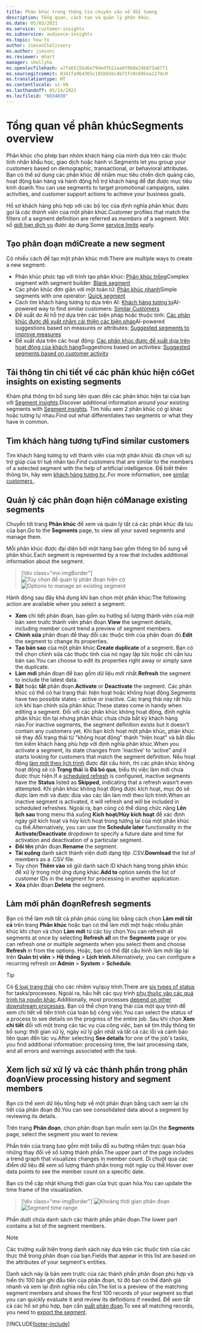 ```yaml
---
title: Phân khúc trong thông tin chuyên sâu về đối tượng
description: Tổng quan, cách tạo và quản lý phân khúc.
ms.date: 05/03/2021
ms.service: customer-insights
ms.subservice: audience-insights
ms.topic: how-to
author: JimsonChalissery
ms.author: jimsonc
ms.reviewer: mhart
manager: shellyha
ms.openlocfilehash: a7fa6515bd6e79dedfb21aa0f0b8e24b873a6771
ms.sourcegitcommit: 8341fa964365c185b65bc4b71fc0c695ea127dc0
ms.translationtype: HT
ms.contentlocale: vi-VN
ms.lasthandoff: 05/14/2021
ms.locfileid: "6034038"
---
```

# <a name="segments-overview"></a><span data-ttu-id="e9213-103">Tổng quan về phân khúc</span><span class="sxs-lookup"><span data-stu-id="e9213-103">Segments overview</span></span>

<span data-ttu-id="e9213-104">Phân khúc cho phép bạn nhóm khách hàng của mình dựa trên các thuộc tính nhân khẩu học, giao dịch hoặc hành vi.</span><span class="sxs-lookup"><span data-stu-id="e9213-104">Segments let you group your customers based on demographic, transactional, or behavioral attributes.</span></span> <span data-ttu-id="e9213-105">Bạn có thể sử dụng các phân khúc để nhắm mục tiêu chiến dịch quảng cáo, hoạt động bán hàng và hành động hỗ trợ khách hàng để đạt được mục tiêu kinh doanh.</span><span class="sxs-lookup"><span data-stu-id="e9213-105">You can use segments to target promotional campaigns, sales activities, and customer support actions to achieve your business goals.</span></span>

<span data-ttu-id="e9213-106">Hồ sơ khách hàng phù hợp với các bộ lọc của định nghĩa phân khúc được gọi là *các thành viên* của một phân khúc.</span><span class="sxs-lookup"><span data-stu-id="e9213-106">Customer profiles that match the filters of a segment definition are referred as *members* of a segment.</span></span> <span data-ttu-id="e9213-107">Một số [giới hạn dịch vụ](service-limits.md) được áp dụng.</span><span class="sxs-lookup"><span data-stu-id="e9213-107">Some [service limits](service-limits.md) apply.</span></span>

## <a name="create-a-new-segment"></a><span data-ttu-id="e9213-108">Tạo phân đoạn mới</span><span class="sxs-lookup"><span data-stu-id="e9213-108">Create a new segment</span></span>

<span data-ttu-id="e9213-109">Có nhiều cách để tạo một phân khúc mới:</span><span class="sxs-lookup"><span data-stu-id="e9213-109">There are multiple ways to create a new segment:</span></span> 

- <span data-ttu-id="e9213-110">Phân khúc phức tạp với trình tạo phân khúc: [Phân khúc trống](segment-builder.md#create-a-new-segment)</span><span class="sxs-lookup"><span data-stu-id="e9213-110">Complex segment with segment builder: [Blank segment](segment-builder.md#create-a-new-segment)</span></span>
- <span data-ttu-id="e9213-111">Các phân khúc đơn giản với một toán tử: [Phân khúc nhanh](segment-builder.md#quick-segments)</span><span class="sxs-lookup"><span data-stu-id="e9213-111">Simple segments with one operator: [Quick segment](segment-builder.md#quick-segments)</span></span>
- <span data-ttu-id="e9213-112">Cách tìm khách hàng tương tự dựa trên AI: [Khách hàng tương tự](find-similar-customer-segments.md)</span><span class="sxs-lookup"><span data-stu-id="e9213-112">AI-powered way to find similar customers: [Similar Customers](find-similar-customer-segments.md)</span></span>
- <span data-ttu-id="e9213-113">Đề xuất do AI hỗ trợ dựa trên các biện pháp hoặc thuộc tính: [Các phân khúc được đề xuất nhằm cải thiện các biện pháp](suggested-segments.md)</span><span class="sxs-lookup"><span data-stu-id="e9213-113">AI-powered suggestions based on measures or attributes: [Suggested segments to improve measures](suggested-segments.md)</span></span>
- <span data-ttu-id="e9213-114">Đề xuất dựa trên các hoạt động: [Các phân khúc được đề xuất dựa trên hoạt động của khách hàng](suggested-segments-activity.md)</span><span class="sxs-lookup"><span data-stu-id="e9213-114">Suggestions based on activities: [Suggested segments based on customer activity](suggested-segments-activity.md)</span></span>

## <a name="get-insights-on-existing-segments"></a><span data-ttu-id="e9213-115">Tải thông tin chi tiết về các phân khúc hiện có</span><span class="sxs-lookup"><span data-stu-id="e9213-115">Get insights on existing segments</span></span>

<span data-ttu-id="e9213-116">Khám phá thông tin bổ sung liên quan đến các phân khúc hiện tại của bạn với [Segment insights](segment-insights.md).</span><span class="sxs-lookup"><span data-stu-id="e9213-116">Discover additional information around your existing segments with [Segment insights](segment-insights.md).</span></span> <span data-ttu-id="e9213-117">Tìm hiểu xem 2 phân khúc có gì khác hoặc tương tự nhau.</span><span class="sxs-lookup"><span data-stu-id="e9213-117">Find out what differentiates two segments or what they have in common.</span></span>

## <a name="find-similar-customers"></a><span data-ttu-id="e9213-118">Tìm khách hàng tương tự</span><span class="sxs-lookup"><span data-stu-id="e9213-118">Find similar customers</span></span>

<span data-ttu-id="e9213-119">Tìm khách hàng tương tự với thành viên của một phân khúc đã chọn với sự trợ giúp của trí tuệ nhân tạo.</span><span class="sxs-lookup"><span data-stu-id="e9213-119">Find customers that are similar to the members of a selected segment with the help of artificial intelligence.</span></span> <span data-ttu-id="e9213-120">Để biết thêm thông tin, hãy xem [khách hàng tương tự ](find-similar-customer-segments.md).</span><span class="sxs-lookup"><span data-stu-id="e9213-120">For more information, see [similar customers ](find-similar-customer-segments.md).</span></span>

## <a name="manage-existing-segments"></a><span data-ttu-id="e9213-121">Quản lý các phân đoạn hiện có</span><span class="sxs-lookup"><span data-stu-id="e9213-121">Manage existing segments</span></span>

<span data-ttu-id="e9213-122">Chuyển tới trang **Phân khúc** để xem và quản lý tất cả các phân khúc đã lưu của bạn.</span><span class="sxs-lookup"><span data-stu-id="e9213-122">Go to the **Segments** page, to view all your saved segments and manage them.</span></span>

<span data-ttu-id="e9213-123">Mỗi phân khúc được đại diện bởi một hàng bao gồm thông tin bổ sung về phân khúc.</span><span class="sxs-lookup"><span data-stu-id="e9213-123">Each segment is represented by a row that includes additional information about the segment.</span></span>

> [!div class="mx-imgBorder"]
> <span data-ttu-id="e9213-124">![Tùy chọn để quản lý phân đoạn hiện có](media/segments-selected-segment.png "Tùy chọn để quản lý phân đoạn hiện có")</span><span class="sxs-lookup"><span data-stu-id="e9213-124">![Options to manage an existing segment](media/segments-selected-segment.png "Options to manage an existing segment")</span></span>

<span data-ttu-id="e9213-125">Hành động sau đây khả dụng khi bạn chọn một phân khúc:</span><span class="sxs-lookup"><span data-stu-id="e9213-125">The following action are available when you select a segment:</span></span>

- <span data-ttu-id="e9213-126">**Xem** chi tiết phân đoạn, bao gồm xu hướng số lượng thành viên của một bản xem trước thành viên phân đoạn.</span><span class="sxs-lookup"><span data-stu-id="e9213-126">**View** the segment details, including member count trend a preview of segment members.</span></span>
- <span data-ttu-id="e9213-127">**Chỉnh sửa** phân đoạn để thay đổi các thuộc tính của phân đoạn đó.</span><span class="sxs-lookup"><span data-stu-id="e9213-127">**Edit** the segment to change its properties.</span></span>
- <span data-ttu-id="e9213-128">**Tạo bản sao** của một phân khúc.</span><span class="sxs-lookup"><span data-stu-id="e9213-128">**Create duplicate** of a segment.</span></span> <span data-ttu-id="e9213-129">Bạn có thể chọn chỉnh sửa các thuộc tính của nó ngay lập tức hoặc chỉ cần lưu bản sao.</span><span class="sxs-lookup"><span data-stu-id="e9213-129">You can choose to edit its properties right away or simply save the duplicate.</span></span>
- <span data-ttu-id="e9213-130">**Làm mới** phân đoạn để bao gồm dữ liệu mới nhất.</span><span class="sxs-lookup"><span data-stu-id="e9213-130">**Refresh** the segment to include the latest data.</span></span>
- <span data-ttu-id="e9213-131">**Bật** hoặc **tắt** phân đoạn.</span><span class="sxs-lookup"><span data-stu-id="e9213-131">**Activate** or **Deactivate** the segment.</span></span> <span data-ttu-id="e9213-132">Các phân khúc có thể có hai trạng thái: hiện hoạt hoặc không hoạt động.</span><span class="sxs-lookup"><span data-stu-id="e9213-132">Segments have two possible states - active or inactive.</span></span> <span data-ttu-id="e9213-133">Các trạng thái này rất hữu ích khi bạn chỉnh sửa phân khúc.</span><span class="sxs-lookup"><span data-stu-id="e9213-133">These states come in handy when editing a segment.</span></span> <span data-ttu-id="e9213-134">Đối với các phân khúc không hoạt động, định nghĩa phân khúc tồn tại nhưng phân khúc chưa chứa bất kỳ khách hàng nào.</span><span class="sxs-lookup"><span data-stu-id="e9213-134">For inactive segments, the segment definition exists but it doesn't contain any customers yet.</span></span> <span data-ttu-id="e9213-135">Khi bạn kích hoạt một phân khúc, phân khúc sẽ thay đổi trạng thái từ "không hoạt động" thành "hiện hoạt" và bắt đầu tìm kiếm khách hàng phù hợp với định nghĩa phân khúc.</span><span class="sxs-lookup"><span data-stu-id="e9213-135">When you activate a segment, its state changes from 'inactive' to 'active" and it starts looking for customers that match the segment definition.</span></span> <span data-ttu-id="e9213-136">Nếu hoạt động [làm mới theo lịch trình](system.md#schedule-tab) được đặt cấu hình, thì các phân khúc không hoạt động sẽ có **Trạng thái** là **Đã bỏ qua**, biểu thị việc làm mới chưa được thực hiện.</span><span class="sxs-lookup"><span data-stu-id="e9213-136">If a [scheduled refresh](system.md#schedule-tab) is configured, inactive segments have the **Status** listed as **Skipped**, indicating that a refresh wasn't even attempted.</span></span> <span data-ttu-id="e9213-137">Khi phân khúc không hoạt động được kích hoạt, mục đó sẽ được làm mới và được đưa vào các lần làm mới theo lịch trình.</span><span class="sxs-lookup"><span data-stu-id="e9213-137">When an inactive segment is activated, it will refresh and will be included in scheduled refreshes.</span></span>
  <span data-ttu-id="e9213-138">Ngoài ra, bạn cũng có thể dùng chức năng **Lên lịch sau** trong menu thả xuống **Kích hoạt/Hủy kích hoạt** để xác định ngày giờ kích hoạt và hủy kích hoạt trong tương lai của một phân khúc cụ thể.</span><span class="sxs-lookup"><span data-stu-id="e9213-138">Alternatively, you can use the **Schedule later** functionality in the **Activate/Deactivate** dropdown to specify a future date and time for activation and deactivation of a particular segment.</span></span>
- <span data-ttu-id="e9213-139">**Đổi tên** phân đoạn.</span><span class="sxs-lookup"><span data-stu-id="e9213-139">**Rename** the segment.</span></span>
- <span data-ttu-id="e9213-140">**Tải xuống** danh sách thành viên dưới dạng tệp .CSV.</span><span class="sxs-lookup"><span data-stu-id="e9213-140">**Download** the list of members as a .CSV file.</span></span>
- <span data-ttu-id="e9213-141">Tùy chọn **Thêm vào** sẽ gửi danh sách ID khách hàng trong phân khúc để xử lý trong một ứng dụng khác.</span><span class="sxs-lookup"><span data-stu-id="e9213-141">**Add to** option sends the list of customer IDs in the segment for processing in another application.</span></span>
- <span data-ttu-id="e9213-142">**Xóa** phân đoạn.</span><span class="sxs-lookup"><span data-stu-id="e9213-142">**Delete** the segment.</span></span>

## <a name="refresh-segments"></a><span data-ttu-id="e9213-143">Làm mới phân đoạn</span><span class="sxs-lookup"><span data-stu-id="e9213-143">Refresh segments</span></span>

<span data-ttu-id="e9213-144">Bạn có thể làm mới tất cả phân phúc cùng lúc bằng cách chọn **Làm mới tất cả** trên trang **Phân khúc** hoặc bạn có thể làm mới một hoặc nhiều phân khúc khi chọn và chọn **Làm mới** từ các tùy chọn.</span><span class="sxs-lookup"><span data-stu-id="e9213-144">You can refresh all segments at once by selecting **Refresh all** on the **Segments** page or you can refresh one or multiple segments when you select them and choose **Refresh** in from the options.</span></span> <span data-ttu-id="e9213-145">Hoặc, bạn có thể đặt cấu hình làm mới lặp lại trên **Quản trị viên** > **Hệ thống** > **Lịch trình**.</span><span class="sxs-lookup"><span data-stu-id="e9213-145">Alternatively, you can configure a recurring refresh on **Admin** > **System** > **Schedule**.</span></span>

> [!TIP]
> <span data-ttu-id="e9213-146">Có [6 loại trạng thái](system.md#status-types) cho các nhiệm vụ/quy trình.</span><span class="sxs-lookup"><span data-stu-id="e9213-146">There are [six types of status](system.md#status-types) for tasks/processes.</span></span> <span data-ttu-id="e9213-147">Ngoài ra, hầu hết các quy trình [phụ thuộc vào các quá trình hạ nguồn khác](system.md#refresh-policies).</span><span class="sxs-lookup"><span data-stu-id="e9213-147">Additionally, most processes [depend on other downstream processes](system.md#refresh-policies).</span></span> <span data-ttu-id="e9213-148">Bạn có thể chọn trạng thái của một quy trình để xem chi tiết về tiến trình của toàn bộ công việc.</span><span class="sxs-lookup"><span data-stu-id="e9213-148">You can select the status of a process to see details on the progress of the entire job.</span></span> <span data-ttu-id="e9213-149">Sau khi chọn **Xem chi tiết** đối với một trong các tác vụ của công việc, bạn sẽ tìm thấy thông tin bổ sung: thời gian xử lý, ngày xử lý gần nhất và tất cả các lỗi và cảnh báo liên quan đến tác vụ.</span><span class="sxs-lookup"><span data-stu-id="e9213-149">After selecting **See details** for one of the job's tasks, you find additional information: processing time, the last processing date, and all errors and warnings associated with the task.</span></span>

## <a name="view-processing-history-and-segment-members"></a><span data-ttu-id="e9213-150">Xem lịch sử xử lý và các thành phần trong phân đoạn</span><span class="sxs-lookup"><span data-stu-id="e9213-150">View processing history and segment members</span></span>

<span data-ttu-id="e9213-151">Bạn có thể xem dữ liệu tổng hợp về một phân đoạn bằng cách xem lại chi tiết của phân đoạn đó.</span><span class="sxs-lookup"><span data-stu-id="e9213-151">You can see consolidated data about a segment by reviewing its details.</span></span>

<span data-ttu-id="e9213-152">Trên trang **Phân đoạn**, chọn phân đoạn bạn muốn xem lại.</span><span class="sxs-lookup"><span data-stu-id="e9213-152">On the **Segments** page, select the segment you want to review.</span></span>

<span data-ttu-id="e9213-153">Phần trên của trang bao gồm một biểu đồ xu hướng nhằm trực quan hóa những thay đổi về số lượng thành phần.</span><span class="sxs-lookup"><span data-stu-id="e9213-153">The upper part of the page includes a trend graph that visualizes changes in member count.</span></span> <span data-ttu-id="e9213-154">Di chuột qua các điểm dữ liệu để xem số lượng thành phần trong một ngày cụ thể.</span><span class="sxs-lookup"><span data-stu-id="e9213-154">Hover over data points to see the member count on a specific date.</span></span>

<span data-ttu-id="e9213-155">Bạn có thể cập nhật khung thời gian của trực quan hóa.</span><span class="sxs-lookup"><span data-stu-id="e9213-155">You can update the time frame of the visualization.</span></span>

> [!div class="mx-imgBorder"]
> <span data-ttu-id="e9213-156">![Khoảng thời gian phân đoạn](media/segment-time-range.png "Khoảng thời gian phân đoạn")</span><span class="sxs-lookup"><span data-stu-id="e9213-156">![Segment time range](media/segment-time-range.png "Segment time range")</span></span>

<span data-ttu-id="e9213-157">Phần dưới chứa danh sách các thành phần phân đoạn.</span><span class="sxs-lookup"><span data-stu-id="e9213-157">The lower part contains a list of the segment members.</span></span>

> [!NOTE]
> <span data-ttu-id="e9213-158">Các trường xuất hiện trong danh sách này dựa trên các thuộc tính của các thực thể trong phân đoạn của bạn.</span><span class="sxs-lookup"><span data-stu-id="e9213-158">Fields that appear in this list are based on the attributes of your segment's entities.</span></span>
>
><span data-ttu-id="e9213-159">Danh sách này là bản xem trước của các thành phần phân đoạn phù hợp và hiển thị 100 bản ghi đầu tiên của phân đoạn, từ đó bạn có thể đánh giá nhanh và xem lại định nghĩa nếu cần.</span><span class="sxs-lookup"><span data-stu-id="e9213-159">The list is a preview of the matching segment members and shows the first 100 records of your segment so that you can quickly evaluate it and review its definitions if needed.</span></span> <span data-ttu-id="e9213-160">Để xem tất cả các hồ sơ phù hợp, bạn cần [xuất phân đoạn](export-destinations.md).</span><span class="sxs-lookup"><span data-stu-id="e9213-160">To see all matching records, you need to [export the segment](export-destinations.md).</span></span>

[!INCLUDE[footer-include](../includes/footer-banner.md)] 
